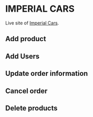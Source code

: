 # IMPERIAL CARS

Live site of [Imperial Cars](https://imperial-cars.web.app/).

## Add product

## Add Users

## Update order information

## Cancel order

## Delete products
